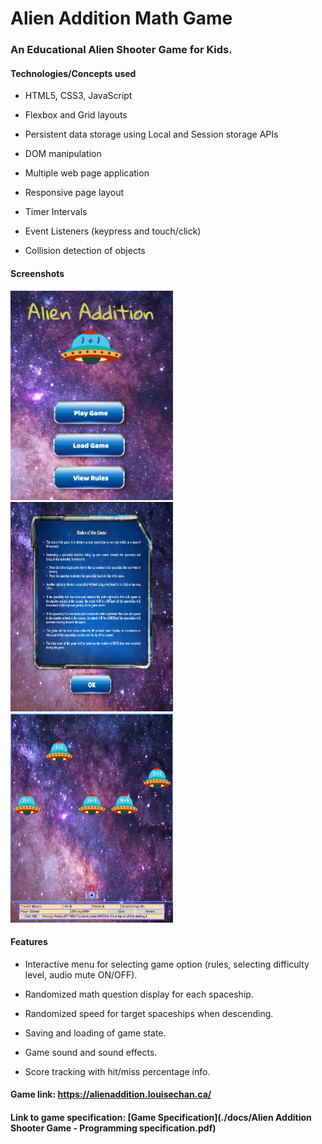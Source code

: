 # Alien Addition Math Game

### An Educational Alien Shooter Game for Kids.   

#### Technologies/Concepts used

* HTML5, CSS3, JavaScript

* Flexbox and Grid layouts

* Persistent data storage using Local and Session storage APIs

* DOM manipulation

* Multiple web page application

* Responsive page layout

* Timer Intervals

* Event Listeners (keypress and touch/click)

* Collision detection of objects

#### Screenshots  

<img src="./screenshots/titlescreen.png" alt="Title screen" width="260" height="335">     <img src="./screenshots/rules.png" alt="Title screen" width="260" height="335">     <img src="./screenshots/gameplay.png" alt="Title screen" width="260" height="335">

#### Features

* Interactive menu for selecting game option (rules, selecting difficulty level, audio mute ON/OFF).

* Randomized math question display for each spaceship.

* Randomized speed for target spaceships when descending.

* Saving and loading of game state.

* Game sound and sound effects.

* Score tracking with hit/miss percentage info.

#### Game link: https://alienaddition.louisechan.ca/

#### Link to game specification: [Game Specification](./docs/Alien Addition Shooter Game - Programming specification.pdf)
